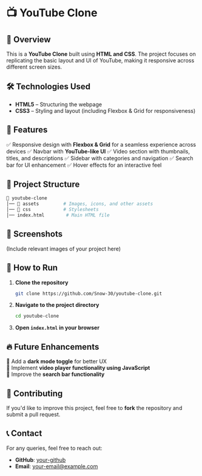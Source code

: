 # 📺 YouTube Clone

## 🚀 Overview
This is a **YouTube Clone** built using **HTML and CSS**. The project focuses on replicating the basic layout and UI of YouTube, making it responsive across different screen sizes.

## 🛠️ Technologies Used
- **HTML5** – Structuring the webpage
- **CSS3** – Styling and layout (including Flexbox & Grid for responsiveness)

## 🎯 Features
✅ Responsive design with **Flexbox & Grid** for a seamless experience across devices
✅ Navbar with **YouTube-like UI**
✅ Video section with thumbnails, titles, and descriptions
✅ Sidebar with categories and navigation
✅ Search bar for UI enhancement
✅ Hover effects for an interactive feel

## 📂 Project Structure
```bash
📁 youtube-clone
│── 📂 assets         # Images, icons, and other assets
│── 📂 css            # Stylesheets
│── index.html        # Main HTML file
```

## 📸 Screenshots
(Include relevant images of your project here)

## 🚀 How to Run
1. **Clone the repository**
   ```bash
   git clone https://github.com/Snow-30/youtube-clone.git
   ```
2. **Navigate to the project directory**
   ```bash
   cd youtube-clone
   ```
3. **Open `index.html` in your browser**

## 🔥 Future Enhancements
🔹 Add a **dark mode toggle** for better UX  
🔹 Implement **video player functionality using JavaScript**  
🔹 Improve the **search bar functionality**  

## 🤝 Contributing
If you'd like to improve this project, feel free to **fork** the repository and submit a pull request.

## 📞 Contact
For any queries, feel free to reach out:
- **GitHub**: [your-github](https://github.com/your-username)
- **Email**: your-email@example.com
